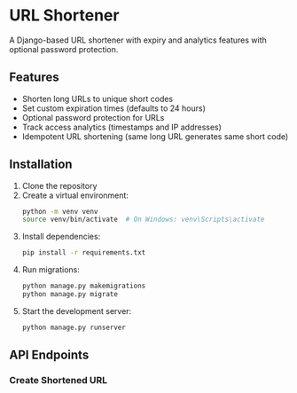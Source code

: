 # URL Shortener

A Django-based URL shortener with expiry and analytics features with optional password protection.

## Features

- Shorten long URLs to unique short codes
- Set custom expiration times (defaults to 24 hours)
- Optional password protection for URLs
- Track access analytics (timestamps and IP addresses)
- Idempotent URL shortening (same long URL generates same short code)

## Installation

1. Clone the repository
2. Create a virtual environment:
   ```bash
   python -m venv venv
   source venv/bin/activate  # On Windows: venv\Scripts\activate
   ```
3. Install dependencies:
   ```bash
   pip install -r requirements.txt
   ```
4. Run migrations:
   ```bash
   python manage.py makemigrations
   python manage.py migrate
   ```
5. Start the development server:
   ```bash
   python manage.py runserver
   ```

## API Endpoints

### Create Shortened URL 